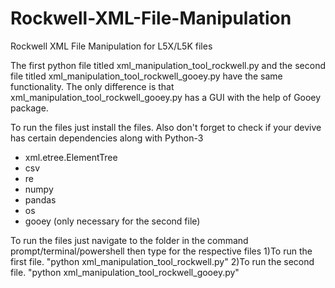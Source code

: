 # Rockwell-XML-File-Manipulation
Rockwell XML File Manipulation for L5X/L5K files

The first python file titled xml_manipulation_tool_rockwell.py and the second file titled xml_manipulation_tool_rockwell_gooey.py have the same functionality.
The only difference is that xml_manipulation_tool_rockwell_gooey.py has a GUI with the help of Gooey package.

To run the files just install the files.
Also don't forget to check if your devive has certain dependencies along with Python-3
- xml.etree.ElementTree
- csv
- re
- numpy
- pandas
- os
- gooey (only necessary for the second file)

To run the files just navigate to the folder in the command prompt/terminal/powershell then type for the respective files
1)To run the first file.
"python xml_manipulation_tool_rockwell.py"
2)To run the second file.
"python xml_manipulation_tool_rockwell_gooey.py"

